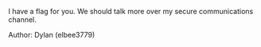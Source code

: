 I have a flag for you. We should talk more over my secure communications channel.

Author: Dylan (elbee3779)
